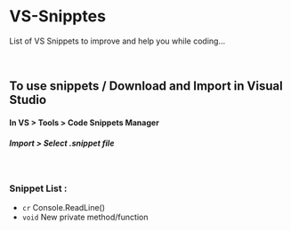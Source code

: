 # VS-Snipptes
List of VS Snippets to improve and help you while coding...

<br>

## To use snippets / Download and Import in Visual Studio
#### In VS > Tools > Code Snippets Manager
##### Import > Select .snippet file

<br>

### Snippet List : 
- <code>cr</code> Console.ReadLine()
- <code>void</code> New private method/function
